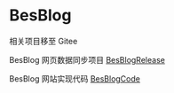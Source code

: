 # BesBlog
相关项目移至 Gitee

BesBlog 网页数据同步项目  [BesBlogRelease](https://gitee.com/BesBlog/BesBlogRelease)

BesBlog 网站实现代码 [BesBlogCode](https://gitee.com/BesBlog/BesBlogCode)


